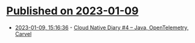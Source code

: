 # [Published on 2023-01-09](index.md)

* [2023-01-09, 15:16:36](https://news.ycombinator.com/item?id=34311207) - [Cloud Native Diary #4 – Java, OpenTelemetry, Carvel](https://www.thomasvitale.com/cloud-native-diary-4/)
